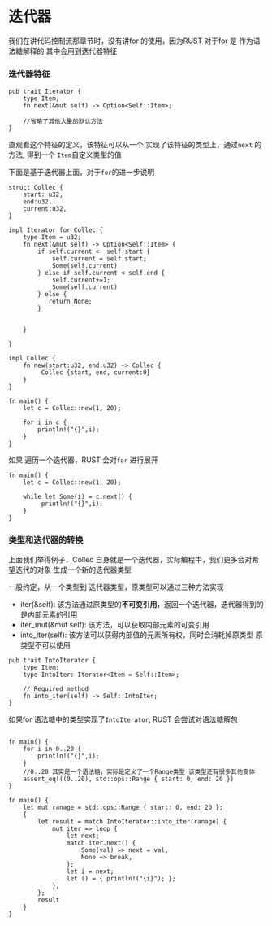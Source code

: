 # 迭代器

我们在讲代码控制流那章节时，没有讲for 的使用，因为RUST 对于for 是 作为语法糖解释的 其中会用到迭代器特征



### 迭代器特征

```
pub trait Iterator {
    type Item;
	fn next(&mut self) -> Option<Self::Item>;
	
	//省略了其他大量的默认方法
}
```

直观看这个特征的定义，该特征可以从一个 实现了该特征的类型上，通过`next` 的方法, 得到一个 `Item`自定义类型的值 

下面是基于迭代器上面，对于`for`的进一步说明

```
struct Collec {
    start: u32,
    end:u32,
    current:u32,
}

impl Iterator for Collec {
    type Item = u32;
    fn next(&mut self) -> Option<Self::Item> {
        if self.current <  self.start {
            self.current = self.start;
            Some(self.current)
        } else if self.current < self.end {
            self.current+=1;
            Some(self.current)
        } else {
           return None;
        }
        
        
    }

}

impl Collec {
    fn new(start:u32, end:u32) -> Collec {
         Collec {start, end, current:0}
    }
}

fn main() {
    let c = Collec::new(1, 20);

    for i in c {
        println!("{}",i);
    }
}

```

如果 遍历一个迭代器，RUST 会对`for` 进行展开

```
fn main() {
    let c = Collec::new(1, 20);

	while let Some(i) = c.next() {
		 println!("{}",i);
	}
}
```

### 类型和迭代器的转换

上面我们举得例子，Collec 自身就是一个迭代器，实际编程中，我们更多会对希望迭代的对象 生成一个新的迭代器类型 

一般约定，从一个类型到 迭代器类型，原类型可以通过三种方法实现

 - iter(&self): 该方法通过原类型的**不可变引用**，返回一个迭代器，迭代器得到的是内部元素的引用
 - iter_mut(&mut self): 该方法，可以获取内部元素的可变引用 
 - into_iter(self): 该方法可以获得内部值的元素所有权，同时会消耗掉原类型 原类型不可以使用

```
pub trait IntoIterator {
    type Item;
    type IntoIter: Iterator<Item = Self::Item>;

    // Required method
    fn into_iter(self) -> Self::IntoIter;
}
```

如果for 语法糖中的类型实现了`IntoIterator`, RUST 会尝试对语法糖解包

```

fn main() {
	for i in 0..20 {
		println!("{}",i);
	}
	//0..20 其实是一个语法糖，实际是定义了一个Range类型 该类型还有很多其他变体
	assert_eq!((0..20), std::ops::Range { start: 0, end: 20 })
}

fn main() {
	let mut ranage = std::ops::Range { start: 0, end: 20 };
	{
		let result = match IntoIterator::into_iter(ranage) {
			mut iter => loop {
				let next;
				match iter.next() {
					Some(val) => next = val,
					None => break,
				};
				let i = next;
				let () = { println!("{i}"); };
			},
		};
		result
	}
}

```










